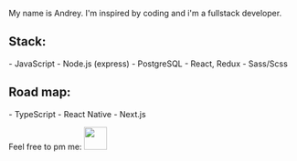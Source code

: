 My name is Andrey. I'm inspired by coding  and i'm a fullstack developer.
<h2>
Stack:
</h2>
- JavaScript
- Node.js (express)
- PostgreSQL
- React, Redux
- Sass/Scss
<h2>
Road map:
</h2>
- TypeScript
- React Native
- Next.js


Feel free to pm me:
<a href="https://t.me/simack" title="Telegram!" rel="nofollow">
  <img src="https://camo.githubusercontent.com/91bdc89e65022b9befe1428acbdac06f03eccfb22c47b5ca34527253ceee1a6b/68747470733a2f2f74656c656772616d2e6f72672f696d672f745f6c6f676f2e7376673f31" width="60px" height="60px" style="width: 40px; height: 40px; max-width: 100%;" data-canonical-src="https://telegram.org/img/t_logo.svg?1"></a>
</a>
